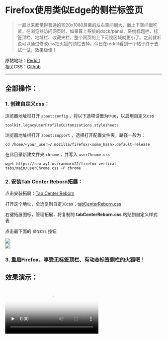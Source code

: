 # Firefox使用类似Edge的侧栏标签页


>一直以来都觉得普通的1920x1080屏幕的左右空间很大，而上下空间很吃紧。在浏览器访问网页时，如果算上系统的dock/panel、系统标题栏、标签顶栏、地址栏、收藏夹栏，整个网页的上下可视区域就更小了。之前就听说可以通过修改css把火狐的顶栏去掉，今日在reddit看到一个帖子终于去试一试，效果极佳！

原帖地址：[Reddit](https://www.reddit.com/r/FirefoxCSS/comments/obw2wm/edgestyle_vertical_tabs_for_firefox_with_tab/)  
相关CSS：[Github](https://github.com/ranmaru22/firefox-vertical-tabs/)

---

## 全部操作：

### 1. 创建自定义css：

浏览器地址栏打开 `about:config` ，将以下选项设置为true，以启用自定义css

    toolkit.legacyUserProfileCustomizations.stylesheets

浏览器地址栏打开 `about:support` ，选择打开配置文件夹，路径一般为：

    cd /home/<your_user>/.mozilla/firefox/<some_hash>.default-release

在此目录新建文件夹 `chrome` ，并写入 `userChrome.css`

    wget https://raw.ay1.us/ranmaru22/firefox-vertical-tabs/main/userChrome.css -P chrome

### 2. 安装Tab Center Reborn拓展：

点击安装拓展：[Tab Center Reborn](https://addons.mozilla.org/zh-CN/firefox/addon/tabcenter-reborn/)

打开这个地址，全选复制自定义css：[tabCenterReborn.css](https://raw.ay1.us/ranmaru22/firefox-vertical-tabs/main/tabCenterReborn.css)

右键拓展图标，管理拓展，将复制的 **tabCenterReborn.css** 粘贴到自定义样式表

点击最下面的 `保存CSS` 按钮

![](https://ayatale.coding.net/p/picbed/d/file/git/raw/master/a13fea11471f59a14e4db7b5e92eaa923f195f90c5ed628b56887bb615d2ea7a.png)   
![](https://ayatale.coding.net/p/picbed/d/file/git/raw/master/6e3e4f077d8eb3cd9ec6a4d8f1ab40114a2e3dede68e6639c2697e0359bb7e62.png)  

### 3. 重启Firefox，享受无标签顶栏、有动态标签侧栏的火狐吧！

## 效果演示：

<video id="video" controls="" preload="none" poster="Firefox">
      <source id="mp4" src="/pic/reddit_firefox.mp4" type="video/mp4">
</videos>